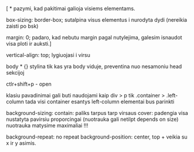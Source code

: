 [ * pazymi, kad pakitimai galioja visiems elementams.

box-sizing: border-box; sutalpina visus elementus i nurodyta dydi
(nereikia zaisti po bsk)

margin: 0; padaro, kad nebutu margin pagal nutylejima, galesim isnaudot
visa ploti ir auksti.]

 vertical-align: top; lygiuojasi i virsu

 body * {} stylina tik kas yra body viduje, preventina nuo nesamoniu
 head sekcijoj

 ctlr+shift+p - open 

 klasiu pavadinimai gali buti naudojami kaip div > p tik 
 .container > .left-column tada visi container esantys left-column elementai
 bus parinkti


 background-sizing:
 contain: paliks tarpus tarp virsaus
 cover: padengia visa nustatyta pavirsiu proporcingai (nuotrauka gali netilpt depends on size) nuotrauka matysime maximaliai !!!

 background-repeat: no repeat
 background-position: center, top + veikia su x ir y asimis. 



 

